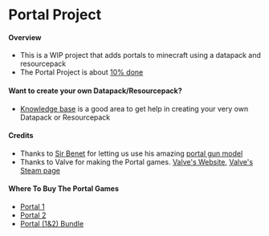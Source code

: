 # Portal Project
#### Overview
- This is a WIP project that adds portals to minecraft using a datapack and resourcepack
- The Portal Project is about [10% done](https://github.com/Anthony2be/Portal/projects "Hyperlink to where you can see how much we are done")

#### Want to create your own Datapack/Resourcepack?
- [Knowledge base](https://discord.gg/xpNJdH9 "Knowledge base discord invite") is a good area to get help in creating your very own Datapack or Resourcepack

#### Credits
- Thanks to [Sir Benet](https://www.reddit.com/user/SirBenet "Sir Benet's Reddit") for letting us use his amazing [portal gun model](https://www.reddit.com/r/Minecraft/comments/b15dho/vanilla_portal_gun_in_latest_snapshot_with/ "link to the reddit post for his portal gun Datapack/Resourcepack")
- Thanks to Valve for making the Portal games. [Valve's Website](https://www.valvesoftware.com "Hyperlink to Valve's website"), [Valve's Steam page](https://store.steampowered.com/publisher/valve "Hyperlink to Valve's Steam page")

#### Where To Buy The Portal Games
 - [Portal 1](https://store.steampowered.com/app/400/Portal/)
 - [Portal 2](https://store.steampowered.com/app/620/Portal_2/)
 - [Portal (1&2) Bundle](https://store.steampowered.com/bundle/234/Portal_Bundle/)
